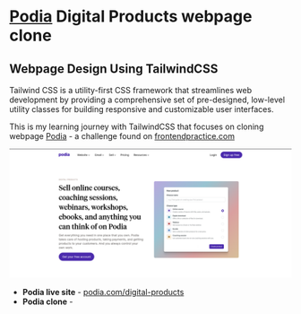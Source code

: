 # <a href="https://www.podia.com/digital-products">Podia</a> Digital Products webpage clone</a>

## Webpage Design Using TailwindCSS

Tailwind CSS is a utility-first CSS framework that streamlines web development by providing a comprehensive set of pre-designed, low-level utility classes for building responsive and customizable user interfaces.

This is my learning journey with TailwindCSS that focuses on cloning webpage <a href="https://www.podia.com/digital-products">Podia</a> - a challenge found on <a href="https://www.frontendpractice.com/projects/podia">frontendpractice.com</a>

<img src="./build/img/website_clone_image.png" alt="Podia Website clone">


- **Podia live site** - <a href="https://www.podia.com/digital-products">podia.com/digital-products</a>
- **Podia clone** - 

